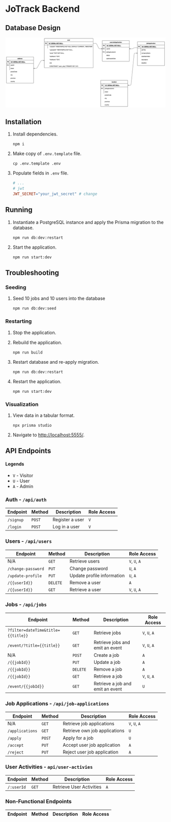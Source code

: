 # JoTrack Backend

## Database Design

![UML of the database](docs/assets/images/database-design.drawio.png)

## Installation

1. Install dependencies.

   ```shell
   npm i
   ```

2. Make copy of `.env.template` file.

   ```shell
   cp .env.template .env
   ```

3. Populate fields in `.env` file.

   ```makefile
   # ...
   # jwt
   JWT_SECRET="your_jwt_secret" # change
   ```

## Running

1. Instantiate a PostgreSQL instance and apply the Prisma migration to the database.

   ```shell
   npm run db:dev:restart
   ```

2. Start the application.

   ```shell
   npm run start:dev
   ```

## Troubleshooting

### Seeding

1. Seed 10 jobs and 10 users into the database

   ```shell
   npm run db:dev:seed
   ```

### Restarting

1. Stop the application.
2. Rebuild the application.
   ```shell
   npm run build
   ```
3. Restart database and re-apply migration.

   ```shell
   npm run db:dev:restart
   ```

4. Restart the application.

   ```shell
   npm run start:dev
   ```

### Visualization

1. View data in a tabular format.

   ```shell
   npx prisma studio
   ```

2. Navigate to <http://localhost:5555/>.

## API Endpoints

#### Legends

- `V` - Visitor
- `U` - User
- `A` - Admin

### Auth - `/api/auth`

| Endpoint  | Method | Description     | Role Access |
|-----------|--------|-----------------|-------------|
| `/signup` | `POST` | Register a user | `V`         |
| `/login`  | `POST` | Log in a user   | `V`         |

### Users - `/api/users`

| Endpoint           | Method   | Description                | Role Access   |
|--------------------|----------|----------------------------|---------------|
| N/A                | `GET`    | Retrieve users             | `V`, `U`, `A` |
| `/change-password` | `PUT`    | Change password            | `U`, `A`      |
| `/update-profile`  | `PUT`    | Update profile information | `U`, `A`      |
| `/{{userId}}`      | `DELETE` | Remove a user              | `A`           |
| `/{{userId}}`      | `GET`    | Retrieve a user            | `V`, `U`, `A` |

### Jobs - `/api/jobs`

| Endpoint                           | Method   | Description                      | Role Access   |
|------------------------------------|----------|----------------------------------|---------------|
| `?filter=dateTime&title={{title}}` | `GET`    | Retrieve jobs                    | `V`, `U`, `A` |
| `/event/?title={{title}}`          | `GET`    | Retrieve jobs and emit an event  | `V`, `U`, `A` |
| N/A                                | `POST`   | Create a job                     | `A`           |
| `/{{jobId}}`                       | `PUT`    | Update a job                     | `A`           |
| `/{{jobId}}`                       | `DELETE` | Remove a job                     | `A`           |
| `/{{jobId}}`                       | `GET`    | Retrieve a job                   | `V`, `U`, `A` |
| `/event/{{jobId}}`                 | `GET`    | Retrieve a job and emit an event | `U`           |

### Job Applications - `/api/job-applications`

| Endpoint        | Method | Description                   | Role Access   |
|-----------------|--------|-------------------------------|---------------|
| N/A             | `GET`  | Retrieve job applications     | `V`, `U`, `A` |
| `/applications` | `GET`  | Retrieve own job applications | `U`           |
| `/apply`        | `POST` | Apply for a job               | `U`           |
| `/accept`       | `PUT`  | Accept user job application   | `A`           |
| `/reject`       | `PUT`  | Reject user job application   | `A`           |

### User Activities - `api/user-activies`

| Endpoint   | Method | Description              | Role Access |
|------------|--------|--------------------------|-------------|
| `/:userId` | `GET`  | Retrieve User Activities | `A`         |

### Non-Functional Endpoints

| Endpoint | Method | Description | Role Access |
|----------|--------|-------------|-------------|
